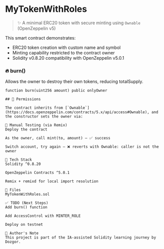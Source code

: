 # MyTokenWithRoles

> ✨ A minimal ERC20 token with secure minting using `Ownable` (OpenZeppelin v5)

This smart contract demonstrates:
- ERC20 token creation with custom name and symbol
- Minting capability restricted to the contract owner
- Solidity v0.8.20 compatibility with OpenZeppelin v5.0.1

### 🔥 burn()

Allows the owner to destroy their own tokens, reducing totalSupply.

```solidity
function burn(uint256 amount) public onlyOwner

## 🔐 Permissions

The contract inherits from [`Ownable`](https://docs.openzeppelin.com/contracts/5.x/api/access#Ownable), and the constructor sets the owner via:

🧪 Manual Testing (via Remix)
Deploy the contract

As the owner, call mint(to, amount) — ✅ success

Switch account, try again — ❌ reverts with Ownable: caller is not the owner

🧱 Tech Stack
Solidity ^0.8.20

OpenZeppelin Contracts ^5.0.1

Remix + remixd for local import resolution

📌 Files
MyTokenWithRoles.sol

✅ TODO (Next Steps)
Add burn() function

Add AccessControl with MINTER_ROLE

Deploy on testnet

🧠 Author's Note
This project is part of the IA-assisted Solidity learning journey by Dozgor.
